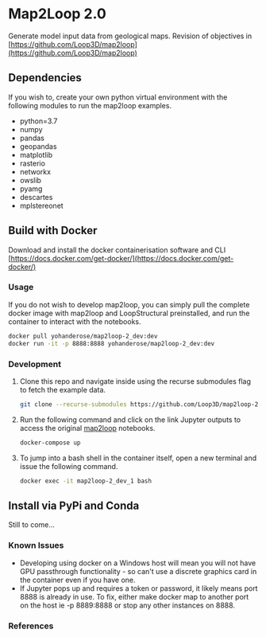 # Map2Loop 2.0 

Generate model input data from geological maps. Revision of objectives in [https://github.com/Loop3D/map2loop](https://github.com/Loop3D/map2loop)

## Dependencies

If you wish to, create your own python virtual environment with the following modules to run the map2loop examples.

- python=3.7
- numpy
- pandas
- geopandas
- matplotlib
- rasterio
- networkx
- owslib
- pyamg
- descartes
- mplstereonet

## Build with Docker

Download and install the docker containerisation software and CLI [https://docs.docker.com/get-docker/](https://docs.docker.com/get-docker/)

### Usage

If you do not wish to develop map2loop, you can simply pull the complete docker image with map2loop and LoopStructural preinstalled, and run the container to interact with the notebooks.

```bash
docker pull yohanderose/map2loop-2_dev:dev
docker run -it -p 8888:8888 yohanderose/map2loop-2_dev:dev
```

### Development

1. Clone this repo and navigate inside using the recurse submodules flag to fetch the example data.

   ```bash
   git clone --recurse-submodules https://github.com/Loop3D/map2loop-2
   ```

2. Run the following command and click on the link Jupyter outputs to access the original [map2loop](https://github.com/Loop3D/map2loop) notebooks.

   ```bash
   docker-compose up
   ```

3. To jump into a bash shell in the container itself, open a new terminal and issue the following command.

   ```bash
   docker exec -it map2loop-2_dev_1 bash
   ```

## Install via PyPi and Conda

Still to come...

### Known Issues

- Developing using docker on a Windows host will mean you will not have GPU passthrough functionality - so can't use a discrete graphics card in the container even if you have one.
- If Jupyter pops up and requires a token or password, it likely means port 8888 is already in use. To fix, either make docker map to another port on the host ie -p 8889:8888 or stop any other instances on 8888.

### References
